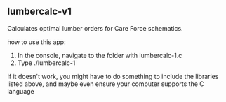 ## lumbercalc-v1
Calculates optimal lumber orders for Care Force schematics.

how to use this app:

1. In the console, navigate to the folder with lumbercalc-1.c
2. Type ./lumbercalc-1

If it doesn't work, you might have to do something to include the libraries
listed above, and maybe even ensure your computer supports the C language
